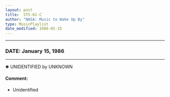 ```yaml
---
layout: post
title:  STS-61-C
author: "NASA: Music to Wake Up By"
type: MusicPlaylist
date_modified: 1986-01-15
---
```


----
### DATE: January 15, 1986
----
✺ UNIDENTIFIED by UNKNOWN

#### Comment:
* Unidentified

